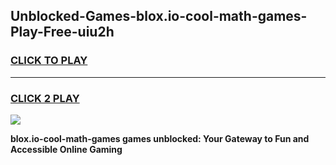 
## Unblocked-Games-blox.io-cool-math-games-Play-Free-uiu2h
<h3>
<a href="https://premium76.site?title=blox.io-cool-math-games&ref=22A">CLICK TO PLAY</a></h3>
<hr>

<h3>
<a href="https://premium76.site?title=blox.io-cool-math-games&ref=22A">CLICK 2 PLAY</a>
  
</h3>

<a href="https://premium76.site?title=blox.io-cool-math-games&ref=22A"><img src="https://clearcache.store/games.png"></a>


**blox.io-cool-math-games games unblocked: Your Gateway to Fun and Accessible Online Gaming**
